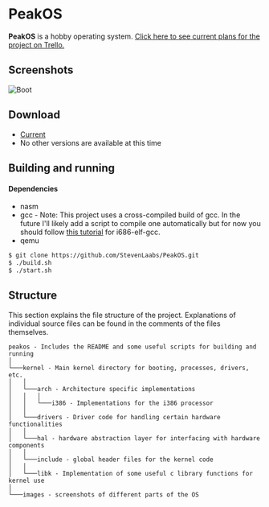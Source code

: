 PeakOS
======
**PeakOS** is a hobby operating system. [Click here to see current plans for the project on Trello.](https://trello.com/b/5HTUZoXM/peakos)

## Screenshots
![Boot](https://raw.githubusercontent.com/StevenLaabs/PeakOS/master/images/pmm_init.png)

## Download
* [Current](https://github.com/StevenLaabs/PeakOS/archive/master.zip)
* No other versions are available at this time

## Building and running
#### Dependencies
* nasm
* gcc - Note: This project uses a cross-compiled build of gcc. In the future I'll likely add a script to compile one automatically but for now you should follow [this tutorial](http://wiki.osdev.org/GCC_Cross-Compiler) for i686-elf-gcc.
* qemu

```bash
$ git clone https://github.com/StevenLaabs/PeakOS.git
$ ./build.sh
$ ./start.sh
```
## Structure
This section explains the file structure of the project. Explanations of individual source files can be found in the comments of the files themselves.
```
peakos - Includes the README and some useful scripts for building and running
│
└───kernel - Main kernel directory for booting, processes, drivers, etc.
│   │
│   └───arch - Architecture specific implementations
│   │   │
│   │   └───i386 - Implementations for the i386 processor
│   │
│   └───drivers - Driver code for handling certain hardware functionalities
│   │
│   └───hal - hardware abstraction layer for interfacing with hardware components
│   │
│   └───include - global header files for the kernel code
│   │
│   └───libk - Implementation of some useful c library functions for kernel use
│
└───images - screenshots of different parts of the OS
```
